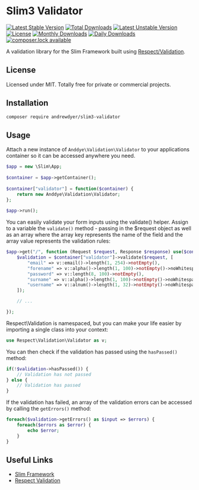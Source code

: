 # Slim3 Validator

[![Latest Stable Version](https://poser.pugx.org/andrewdyer/slim3-validator/version)](https://packagist.org/packages/andrewdyer/slim3-validator)
[![Total Downloads](https://poser.pugx.org/andrewdyer/slim3-validator/downloads)](https://packagist.org/packages/andrewdyer/slim3-validator)
[![Latest Unstable Version](https://poser.pugx.org/andrewdyer/slim3-validator/v/unstable)](//packagist.org/packages/andrewdyer/slim3-validator)
[![License](https://poser.pugx.org/andrewdyer/slim3-validator/license)](https://packagist.org/packages/andrewdyer/slim3-validator)
[![Monthly Downloads](https://poser.pugx.org/andrewdyer/slim3-validator/d/monthly)](https://packagist.org/packages/andrewdyer/slim3-validator)
[![Daily Downloads](https://poser.pugx.org/andrewdyer/slim3-validator/d/daily)](https://packagist.org/packages/andrewdyer/slim3-validator)
[![composer.lock available](https://poser.pugx.org/andrewdyer/slim3-validator/composerlock)](https://packagist.org/packages/andrewdyer/slim3-validator)

A validation library for the Slim Framework built using [Respect/Validation](https://github.com/Respect/Validation).

## License

Licensed under MIT. Totally free for private or commercial projects.

## Installation

```bash
composer require andrewdyer/slim3-validator
```

## Usage

Attach a new instance of `Anddye\Validation\Validator` to your applications container so 
it can be accessed anywhere you need.

```php
$app = new \Slim\App;
    
$container = $app->getContainer();
       
$container["validator"] = function($container) {
    return new Anddye\Validation\Validator;
};
    
$app->run();
```

You can easily validate your form inputs using the validate() helper. Assign to a 
variable the `validate()` method - passing in the $request object as well as an array 
where the array key represents the name of the field and the array value represents 
the validation rules:

```php
$app->get("/", function (Request $request, Response $response) use($container) {
    $validation = $container["validator"]->validate($request, [
        "email" => v::email()->length(1, 254)->notEmpty(),
        "forename" => v::alpha()->length(1, 100)->notEmpty()->noWhitespace(),
        "password" => v::length(8, 100)->notEmpty(),
        "surname" => v::alpha()->length(1, 100)->notEmpty()->noWhitespace(),
        "username" => v::alnum()->length(1, 32)->notEmpty()->noWhitespace()
    ]);

    // ...

});
```

Respect\Validation is namespaced, but you can make your life easier by importing a
single class into your context:

```php
use Respect\Validation\Validator as v;
```

You can then check if the validation has passed using the `hasPassed()` method:

```php
if(!$validation->hasPassed()) {
    // Validation has not passed
} else {
    // Validation has passed
}
```

If the validation has failed, an array of the validation errors can be accessed 
by calling the `getErrors()` method:

```php
foreach($validation->getErrors() as $input => $errors) {
    foreach($errors as $error) {
        echo $error;
    }
}
```

## Useful Links

* [Slim Framework](https://www.slimframework.com)
* [Respect Validation](https://github.com/Respect/Validation)
